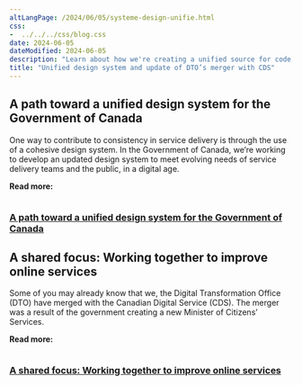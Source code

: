 ```yaml
---
altLangPage: /2024/06/05/systeme-design-unifie.html
css:
-  ../../../css/blog.css
date: 2024-06-05
dateModified: 2024-06-05
description: "Learn about how we're creating a unified source for code, design and documentation to help teams build websites and applications."
title: "Unified design system and update of DTO’s merger with CDS"
---
```


<h2>A path toward a unified design system for the Government of Canada</h2>
<p>One way to contribute to consistency in service delivery is through the use of a cohesive design system. In the Government of Canada, we’re working to develop an updated design system to meet evolving needs of service delivery teams and the public, in a digital age.</p>

<p><b>Read more:</b></p>
<div class="col-md-12 mrgn-bttm-xl">
<div class="col-md-6">
        <img class="img-responsive thumbnail" src="/images/DTO_CDS_DesignSystem_Blog_Post_EN.jpg" alt=""/>
        <h3><a class="stretched-link" href="https://digital.canada.ca/2024/05/27/a-path-toward-a-unified-design-system-for-the-government-of-canada/">A path toward a unified design system for the Government of Canada</a></h3>
</div>
</div>

<h2>A shared focus: Working together to improve online services</h2>

<p>Some of you may already know that we, the Digital Transformation Office (DTO) have merged with the Canadian Digital Service (CDS). The merger was a result of the government creating a new Minister of Citizens’ Services.</p>

<p><b>Read more:</b></p>

<div class="col-md-12">
<div class="col-md-6">
        <img class="img-responsive thumbnail" src="/images/DTO_CDS_DesignSystem_Blog_Post_.jpg" alt=""/>
        <h3><a class="stretched-link" href="https://digital.canada.ca/2024/05/15/a-shared-focus-working-together-to-improve-online-services/">A shared focus: Working together to improve online services</a></h3>
</div>
</div>
